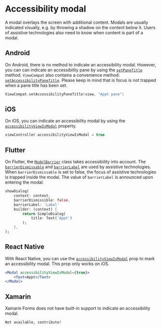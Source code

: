 # Accessibility modal

A modal overlays the screen with additional content. Modals are usually indicated visually, e.g. by throwing a shadow on the content below it. Users of assistive technologies also need to know when content is part of a modal.

## Android

On Android, there is no method to indicate an accessibility modal. However, you can can indicate an accessibility pane by using the [`setPaneTitle`](https://developer.android.com/reference/androidx/core/view/accessibility/AccessibilityNodeInfoCompat#setPaneTitle(java.lang.CharSequence)) method. `ViewCompat` also contains a convenience method: [`setAccessibilityPaneTitle`](https://developer.android.com/reference/androidx/core/view/ViewCompat#setAccessibilityPaneTitle(android.view.View,java.lang.CharSequence)). Please keep in mind that is focus is not trapped when a pane title has been set.

```kotlin
ViewCompat.setAccessibilityPaneTitle(view, "Appt pane")
```

## iOS

On iOS, you can indicate an accessibility modal by using the  [`accessibilityViewIsModal`](https://developer.apple.com/documentation/objectivec/nsobject/1615089-accessibilityviewismodal) property.

```swift
viewController.accessibilityViewIsModal = true
```

## Flutter

On Flutter, the [`ModelBarrier`](https://api.flutter.dev/flutter/widgets/ModalBarrier-class.html) class takes accessibility into account. The [`barrierDismissable`](https://api.flutter.dev/flutter/widgets/ModalRoute/barrierDismissible.html) and [`barrierLabel`](https://api.flutter.dev/flutter/widgets/ModalRoute/barrierLabel.html) are used by assistive technologies. When `barrierDismissable` is set to false, the focus of assistive technologies is trapped inside the modal. The value of  `barrierLabel` is announced upon entering the modal.

```dart
showDialog(
    context: context,
    barrierDismissible: false,
    barrierLabel: 'Label'
    builder: (context) {
        return SimpleDialog(
            title: Text('Appt')
        );
    },
);
```

## React Native

With React Native, you can use the [`accessibilityViewIsModal`](https://reactnative.dev/docs/accessibility#accessibilityviewismodal-ios) prop to mark an accessibility modal. This prop only works on iOS.

```jsx
<Modal accessibilityViewIsModal={true}>
    <Text>Appt</Text>
</Modal>
```

## Xamarin

Xamarin Forms does not have built-in support to indicate an accessibility modal.

```xml
Not available, contribute!
```
